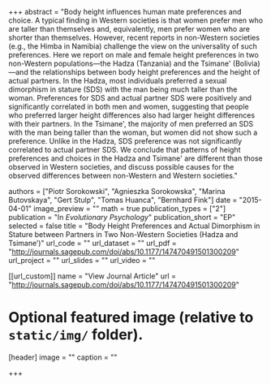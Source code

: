 +++
abstract = "Body height influences human mate preferences and choice. A typical finding in Western societies is that women prefer men who are taller than themselves and, equivalently, men prefer women who are shorter than themselves. However, recent reports in non-Western societies (e.g., the Himba in Namibia) challenge the view on the universality of such preferences. Here we report on male and female height preferences in two non-Western populations—the Hadza (Tanzania) and the Tsimane' (Bolivia)—and the relationships between body height preferences and the height of actual partners. In the Hadza, most individuals preferred a sexual dimorphism in stature (SDS) with the man being much taller than the woman. Preferences for SDS and actual partner SDS were positively and significantly correlated in both men and women, suggesting that people who preferred larger height differences also had larger height differences with their partners. In the Tsimane', the majority of men preferred an SDS with the man being taller than the woman, but women did not show such a preference. Unlike in the Hadza, SDS preference was not significantly correlated to actual partner SDS. We conclude that patterns of height preferences and choices in the Hadza and Tsimane' are different than those observed in Western societies, and discuss possible causes for the observed differences between non-Western and Western societies."

authors = ["Piotr Sorokowski", "Agnieszka Sorokowska", "Marina Butovskaya", "Gert Stulp", "Tomas Huanca", "Bernhard Fink"]
date = "2015-04-01"
image_preview = ""
math = true
publication_types = ["2"]
publication = "In *Evolutionary Psychology*"
publication_short = "EP"
selected = false
title = "Body Height Preferences and Actual Dimorphism in Stature between Partners in Two Non-Western Societies (Hadza and Tsimane’)"
url_code = ""
url_dataset = ""
url_pdf = "http://journals.sagepub.com/doi/abs/10.1177/147470491501300209"
url_project = ""
url_slides = ""
url_video = ""

[[url_custom]]
name = "View Journal Article"
url = "http://journals.sagepub.com/doi/abs/10.1177/147470491501300209"

# Optional featured image (relative to `static/img/` folder).
[header]
image = ""
caption = ""

+++
